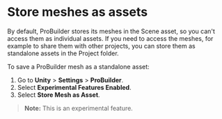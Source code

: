# Store meshes as assets

By default, ProBuilder stores its meshes in the Scene asset, so you can't access them as individual assets. If you need to access the meshes, for example to share them with other projects, you can store them as standalone assets in the Project folder.

To save a ProBuilder mesh as a standalone asset:

1. Go to **Unity** > **Settings** > **ProBuilder**.
1. Select **Experimental Features Enabled**.
1. Select **Store Mesh as Asset**.

> **Note:** This is an experimental feature.